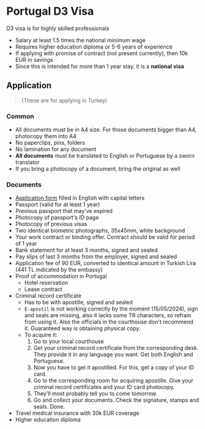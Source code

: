 # Portugal D3 Visa

D3 visa is for highly skilled professionals

- Salary at least 1.5 times the national minimum wage
- Requires higher education diploma or 5-6 years of experience
- If applying with promise of contract (not present currently), then 10k EUR in savings
- Since this is intended for more than 1 year stay, it is a **national visa**

## Application 

> (These are for applying in Turkey)

### Common
- All documents must be in A4 size. For those documents bigger than A4, photocopy them into A4
- No paperclips, pins, folders
- No lamination for any document
- **All documents** must be translated to English or Portuguese by a sworn translator
- If you bring a photocopy of a document, bring the original as well


### Documents
- [Application form](https://ancara.embaixadaportugal.mne.gov.pt/images/pedido_de_visto_de_longa_duracao_en_2.pdf) filled in English with capital letters
- Passport (valid for at least 1 year)
- Previous passport that may've expired
- Photocopy of passport's ID page
- Photocopy of previous visas
- Two identical biometric photographs, 35x45mm, white background
- Your work contract or binding offer. Contract should be valid for period of 1 year
- Bank statement for at least 3 months, signed and sealed
- Pay slips of last 3 months from the employer, signed and sealed 
- Application fee of 90 EUR, converted to identical amount in Turkish Lira (441 TL indicated by the embassy)
- Proof of accommodation in Portugal
  - Hotel reservation
  - Lease contract
- Criminal record certificate
  - Has to be with apostille, signed and sealed
  - `E-apostil` is not working correctly by the moment (15/05/2024), sign and seals are missing, also it lacks some TR characters, so refrain from using it. Also the officials in the courthouse don't recommend it. Guaranteed way is obtaining physical copy.
  - To acquire it:
    1. Go to your local courthouse
    2. Get your criminal record certificate from the corresponding desk. They provide it in any language you want. Get both English and Portuguese.
    3. Now you have to get it apostilled. For this, get a copy of your ID card.
    4. Go to the corresponding room for acquiring apostille. Give your criminal record certificates and your ID card photocopy.
    5. They'll most probably tell you to come tomorrow.
    6. Go and collect your documents. Check the signature, stamps and seals. Done.
- Travel medical insurance with 30k EUR coverage
- Higher education diploma
